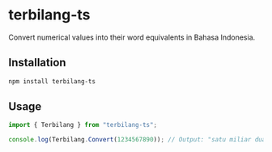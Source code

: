 # terbilang-ts

Convert numerical values into their word equivalents in Bahasa Indonesia.

## Installation

```bash
npm install terbilang-ts
```

## Usage

```typescript
import { Terbilang } from "terbilang-ts";

console.log(Terbilang.Convert(1234567890)); // Output: "satu miliar dua ratus tiga puluh empat juta lima ratus enam puluh tujuh ribu delapan ratus sembilan puluh"
```
